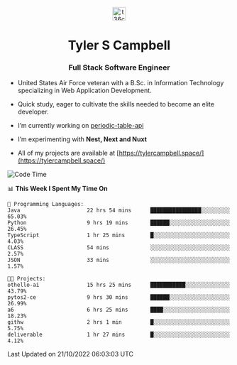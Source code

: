 <p align="center">
<a href="https://www.linkedin.com/in/t36campbell" target="blank"><img align="center" src="https://ik.imagekit.io/t36campbell/Portfolio/linkedin.png.original_m8bbGgPh6.png" alt="t36campbell" height="30" width="30" /></a>
</p>
<h1 align="center">Tyler S Campbell</h1>
<h3 align="center">Full Stack Software Engineer</h3>

* United States Air Force veteran with a B.Sc. in Information Technology specializing in Web Application Development. 

* Quick study, eager to cultivate the skills needed to become an elite developer.

* I’m currently working on [periodic-table-api](https://github.com/t36campbell/periodic-table-api)

* I’m experimenting with **Nest, Next and Nuxt**

* All of my projects are available at [https://tylercampbell.space/](https://tylercampbell.space/)

<!--START_SECTION:waka-->
![Code Time](http://img.shields.io/badge/Code%20Time-1%2C929%20hrs%2024%20mins-blue)

📊 **This Week I Spent My Time On** 

```text
💬 Programming Languages: 
Java                     22 hrs 54 mins      ████████████████░░░░░░░░░   65.03% 
Python                   9 hrs 19 mins       ██████░░░░░░░░░░░░░░░░░░░   26.45% 
TypeScript               1 hr 25 mins        █░░░░░░░░░░░░░░░░░░░░░░░░   4.03% 
CLASS                    54 mins             ░░░░░░░░░░░░░░░░░░░░░░░░░   2.57% 
JSON                     33 mins             ░░░░░░░░░░░░░░░░░░░░░░░░░   1.57%

🐱‍💻 Projects: 
othello-ai               15 hrs 25 mins      ███████████░░░░░░░░░░░░░░   43.79% 
pytos2-ce                9 hrs 30 mins       ██████░░░░░░░░░░░░░░░░░░░   26.99% 
a6                       6 hrs 25 mins       ████░░░░░░░░░░░░░░░░░░░░░   18.23% 
githw                    2 hrs 1 min         █░░░░░░░░░░░░░░░░░░░░░░░░   5.75% 
deliverable              1 hr 27 mins        █░░░░░░░░░░░░░░░░░░░░░░░░   4.12%

```


 Last Updated on 21/10/2022 06:03:03 UTC
<!--END_SECTION:waka-->
